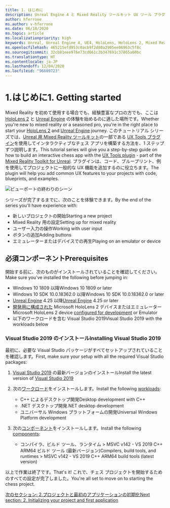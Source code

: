 ```yaml
---
title: 1. はじめに
description: Unreal Engine 4 と Mixed Reality ツールキット UX ツール プラグインを使用してチェス アプリを構築するためのチュートリアル シリーズのパート 6 の 1
author: hferrone
ms.author: v-hferrone
ms.date: 06/10/2020
ms.topic: article
ms.localizationpriority: high
keywords: Unreal, Unreal Engine 4, UE4, HoloLens, HoloLens 2, Mixed Reality, チュートリアル, はじめに, mrtk, uxt, UX ツール, ドキュメント, Mixed Reality ヘッドセット, Windows Mixed Reality ヘッドセット, 仮想現実ヘッドセット
ms.openlocfilehash: 465215efd953c0acb9f2d80a2905ee06963c5f8c
ms.sourcegitcommit: 32cb81eee976e73cd661c2b347691c37865a60bc
ms.translationtype: HT
ms.contentlocale: ja-JP
ms.lasthandoff: 12/04/2020
ms.locfileid: "96609723"
---
```

# <a name="1-getting-started"></a><span data-ttu-id="26f18-104">1.はじめに</span><span class="sxs-lookup"><span data-stu-id="26f18-104">1. Getting started</span></span>

<span data-ttu-id="26f18-105">Mixed Reality を初めて使用する場合でも、経験豊富なプロの方でも、ここは [HoloLens 2](https://docs.microsoft.com/windows/mixed-reality/) と [Unreal Engine](https://www.unrealengine.com/en-US/) の体験を始めるのに適した場所です。</span><span class="sxs-lookup"><span data-stu-id="26f18-105">Whether you're new to mixed reality or a seasoned pro, you're in the right place to start your [HoloLens 2](https://docs.microsoft.com/windows/mixed-reality/) and [Unreal Engine](https://www.unrealengine.com/en-US/) journey.</span></span> <span data-ttu-id="26f18-106">このチュートリアル シリーズでは、[Unreal 用 Mixed Reality ツールキット](https://github.com/microsoft/MixedRealityToolkit-Unreal)の一部である [UX Tools プラグイン](https://github.com/microsoft/MixedReality-UXTools-Unreal)を使用してインタラクティブなチェス アプリを構築する方法を、1 ステップずつ説明します。</span><span class="sxs-lookup"><span data-stu-id="26f18-106">This tutorial series will give you a step-by-step guide on how to build an interactive chess app with the [UX Tools plugin](https://github.com/microsoft/MixedReality-UXTools-Unreal) - part of the [Mixed Reality Toolkit for Unreal](https://github.com/microsoft/MixedRealityToolkit-Unreal).</span></span> <span data-ttu-id="26f18-107">プラグインは、コード、ブループリント、例を使用してプロジェクトに一般的な UX 機能を追加するのに役立ちます。</span><span class="sxs-lookup"><span data-stu-id="26f18-107">The plugin will help you add common UX features to your projects with code, blueprints, and examples.</span></span> 

![ビューポートの終わりのシーン](images/unreal-uxt/5-endscene.PNG)

<span data-ttu-id="26f18-109">シリーズが完了するまでに、次のことを体験できます。</span><span class="sxs-lookup"><span data-stu-id="26f18-109">By the end of the series you'll have experience with:</span></span>
* <span data-ttu-id="26f18-110">新しいプロジェクトの開始</span><span class="sxs-lookup"><span data-stu-id="26f18-110">Starting a new project</span></span>
* <span data-ttu-id="26f18-111">Mixed Reality 用の設定</span><span class="sxs-lookup"><span data-stu-id="26f18-111">Setting up for mixed reality</span></span>
* <span data-ttu-id="26f18-112">ユーザー入力の操作</span><span class="sxs-lookup"><span data-stu-id="26f18-112">Working with user input</span></span>
* <span data-ttu-id="26f18-113">ボタンの追加</span><span class="sxs-lookup"><span data-stu-id="26f18-113">Adding buttons</span></span>
* <span data-ttu-id="26f18-114">エミュレーターまたはデバイスでの再生</span><span class="sxs-lookup"><span data-stu-id="26f18-114">Playing on an emulator or device</span></span>

## <a name="prerequisites"></a><span data-ttu-id="26f18-115">必須コンポーネント</span><span class="sxs-lookup"><span data-stu-id="26f18-115">Prerequisites</span></span>

<span data-ttu-id="26f18-116">開始する前に、次のものがインストールされていることを確認してください。</span><span class="sxs-lookup"><span data-stu-id="26f18-116">Make sure you've installed the following before jumping in:</span></span>
* <span data-ttu-id="26f18-117">Windows 10 1809 以降</span><span class="sxs-lookup"><span data-stu-id="26f18-117">Windows 10 1809 or later</span></span>
* <span data-ttu-id="26f18-118">Windows 10 SDK 10.0.18362.0 以降</span><span class="sxs-lookup"><span data-stu-id="26f18-118">Windows 10 SDK 10.0.18362.0 or later</span></span>
* <span data-ttu-id="26f18-119">[Unreal Engine](https://www.unrealengine.com/en-US/get-now) 4.25 以降</span><span class="sxs-lookup"><span data-stu-id="26f18-119">[Unreal Engine](https://www.unrealengine.com/en-US/get-now) 4.25 or later</span></span>
* <span data-ttu-id="26f18-120">[開発用に構成された](../../platform-capabilities-and-apis/using-visual-studio.md#enabling-developer-mode) Microsoft HoloLens 2 デバイスまたはエミュレーター</span><span class="sxs-lookup"><span data-stu-id="26f18-120">Microsoft HoloLens 2 device [configured for development](../../platform-capabilities-and-apis/using-visual-studio.md#enabling-developer-mode) or Emulator</span></span>
* <span data-ttu-id="26f18-121">以下のワークロードを含む Visual Studio 2019</span><span class="sxs-lookup"><span data-stu-id="26f18-121">Visual Studio 2019 with the workloads below</span></span>

### <a name="installing-visual-studio-2019"></a><span data-ttu-id="26f18-122">Visual Studio 2019 のインストール</span><span class="sxs-lookup"><span data-stu-id="26f18-122">Installing Visual Studio 2019</span></span>

<span data-ttu-id="26f18-123">最初に、必要な Visual Studio パッケージがすべてセットアップされていることを確認します。</span><span class="sxs-lookup"><span data-stu-id="26f18-123">First, make sure your setup with all the required Visual Studio packages:</span></span>
1. <span data-ttu-id="26f18-124">[Visual Studio 2019](https://visualstudio.microsoft.com/downloads/) の最新バージョンのインストール</span><span class="sxs-lookup"><span data-stu-id="26f18-124">Install the latest version of [Visual Studio 2019](https://visualstudio.microsoft.com/downloads/)</span></span>
2. <span data-ttu-id="26f18-125">次の[ワークロード](https://docs.microsoft.com/visualstudio/install/modify-visual-studio?#modify-workloads)をインストールします。</span><span class="sxs-lookup"><span data-stu-id="26f18-125">Install the following [workloads](https://docs.microsoft.com/visualstudio/install/modify-visual-studio?#modify-workloads):</span></span>
    * <span data-ttu-id="26f18-126">C++ によるデスクトップ開発</span><span class="sxs-lookup"><span data-stu-id="26f18-126">Desktop development with C++</span></span>
    * <span data-ttu-id="26f18-127">.NET デスクトップ開発</span><span class="sxs-lookup"><span data-stu-id="26f18-127">.NET desktop development</span></span>
    * <span data-ttu-id="26f18-128">ユニバーサル Windows プラットフォームの開発</span><span class="sxs-lookup"><span data-stu-id="26f18-128">Universal Windows Platform development</span></span>

3. <span data-ttu-id="26f18-129">次の[コンポーネント](https://docs.microsoft.com/visualstudio/install/modify-visual-studio?#modify-individual-components)をインストールします。</span><span class="sxs-lookup"><span data-stu-id="26f18-129">Install the following [components](https://docs.microsoft.com/visualstudio/install/modify-visual-studio?#modify-individual-components):</span></span>
    * <span data-ttu-id="26f18-130">コンパイラ、ビルド ツール、ランタイム > MSVC v142 - VS 2019 C++ ARM64 ビルド ツール (最新バージョン)</span><span class="sxs-lookup"><span data-stu-id="26f18-130">Compilers, build tools, and runtimes > MSVC v142 - VS 2019 C++ ARM64 build tools (latest version)</span></span>

<span data-ttu-id="26f18-131">以上で作業は終了です。</span><span class="sxs-lookup"><span data-stu-id="26f18-131">That's it!</span></span> <span data-ttu-id="26f18-132">これで、チェス プロジェクトを開始するためのすべての設定が完了しました。</span><span class="sxs-lookup"><span data-stu-id="26f18-132">You're all set to move on to starting the chess project.</span></span>

[<span data-ttu-id="26f18-133">次のセクション: 2.プロジェクトと最初のアプリケーションの初期化</span><span class="sxs-lookup"><span data-stu-id="26f18-133">Next section: 2. Initializing your project and first application</span></span>](unreal-uxt-ch2.md)